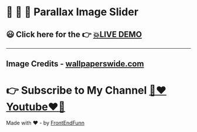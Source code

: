 # 🙈 🙉 🙊 Parallax Image Slider

## 😃 Click here for the 👉 [💥LIVE DEMO]()

---

## Image Credits - [wallpaperswide.com](http://wallpaperswide.com/)

# 👉 Subscribe to My Channel [💙❤️Youtube❤️💙](https://www.youtube.com/channel/UCpOHt5d6GG-mvo-_pU06rhQ?sub_confirmation=1)

Made with ❤️ - by [FrontEndFunn](https://www.youtube.com/channel/UCpOHt5d6GG-mvo-_pU06rhQ?sub_confirmation=1)
